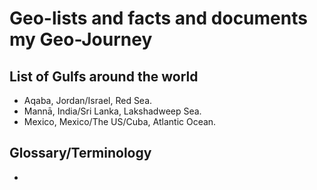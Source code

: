 # Geo-lists and facts and documents my Geo-Journey #

## List of Gulfs around the world ##

+ Aqaba, Jordan/Israel, Red Sea.
+ Mannā, India/Sri Lanka, Lakshadweep Sea.
+ Mexico, Mexico/The US/Cuba, Atlantic Ocean.



## Glossary/Terminology ##

+ 